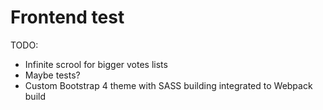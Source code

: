 Frontend test
===

TODO:
  * Infinite scrool for bigger votes lists
  * Maybe tests?
  * Custom Bootstrap 4 theme with SASS building integrated to Webpack build

    
